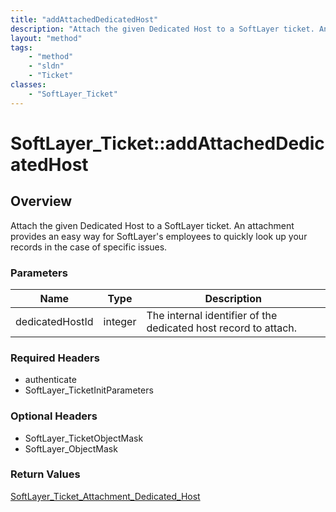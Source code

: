```yaml
---
title: "addAttachedDedicatedHost"
description: "Attach the given Dedicated Host to a SoftLayer ticket. An attachment provides an easy way for SoftLayer's employees to q... "
layout: "method"
tags:
    - "method"
    - "sldn"
    - "Ticket"
classes:
    - "SoftLayer_Ticket"
---
```

# SoftLayer_Ticket::addAttachedDedicatedHost
## Overview 
Attach the given Dedicated Host to a SoftLayer ticket. An attachment provides an easy way for SoftLayer's employees to quickly look up your records in the case of specific issues. 

### Parameters 
|Name | Type | Description |
| --- | --- | --- |
|dedicatedHostId| integer| The internal identifier of the dedicated host record to attach.|


### Required Headers
* authenticate
* SoftLayer_TicketInitParameters

### Optional Headers
* SoftLayer_TicketObjectMask
* SoftLayer_ObjectMask

### Return Values
<a href='/reference/datatypes/SoftLayer_Ticket_Attachment_Dedicated_Host'>SoftLayer_Ticket_Attachment_Dedicated_Host </a>
